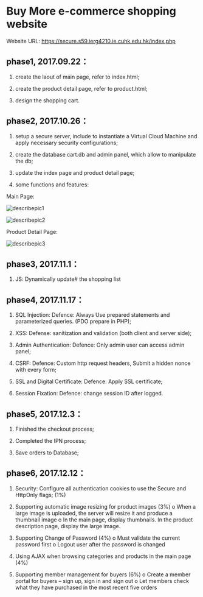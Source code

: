 # Buy More e-commerce shopping website

Website URL: https://secure.s59.ierg4210.ie.cuhk.edu.hk/index.php


## phase1, 2017.09.22：

1) create the laout of main page, refer to index.html;

2) create the product detail page, refer to product.html;

3) design the shopping cart.



## phase2, 2017.10.26：

1) setup a secure server, include to instantiate a Virtual Cloud Machine and apply necessary security configurations;

2) create the database cart.db and admin panel, which allow to manipulate the db;

3) update the index page and product detail page;

4) some functions and features:

Main Page:

![describepic1](https://user-images.githubusercontent.com/30575412/32037366-a134ed36-b9ea-11e7-8372-51ac7ef548ca.png)

![describepic2](https://user-images.githubusercontent.com/30575412/32037376-a5e227cc-b9ea-11e7-88da-fec8ea5cb981.jpg)

Product Detail Page:

![describepic3](https://user-images.githubusercontent.com/30575412/32041244-05ada182-b9f9-11e7-99a5-d20638760f7d.png)



## phase3, 2017.11.1：

1) JS: Dynamically update# the shopping list



## phase4, 2017.11.17：

1) SQL Injection:
Defence: Always Use prepared statements and parameterized queries. (PDO prepare in PHP);

2) XSS:
Defense: sanitization and validation (both client and server side);

3) Admin Authentication:
Defence: Only admin user can access admin panel;

4) CSRF:
Defence:
Custom http request headers,
Submit a hidden nonce with every form;

5) SSL and Digital Certificate:
Defence: Apply SSL certificate;

6) Session Fixation:
Defence: change session ID after logged.



## phase5, 2017.12.3：

1) Finished the checkout process;

2) Completed the IPN process;

3) Save orders to Database;



## phase6, 2017.12.12：

1) Security: Configure all authentication cookies to use the Secure and HttpOnly flags; (1%)

2) Supporting automatic image resizing for product images (3%)
o When a large image is uploaded, the server will resize it and produce a thumbnail image
o In the main page, display thumbnails. In the product description page, display the large image.

3)  Supporting Change of Password (4%)
o Must validate the current password first
o Logout user after the password is changed

4) Using AJAX when browsing categories and products in the main page (4%)

5) Supporting member management for buyers (6%)
o Create a member portal for buyers – sign up, sign in and sign out
o Let members check what they have purchased in the most recent five orders






